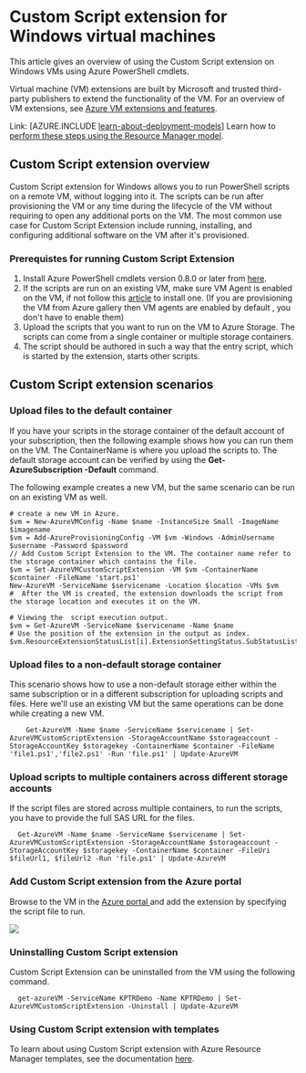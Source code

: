 <properties
   pageTitle="Custom Script extension on a Windows VM | Azure"
   description="Automate Azure VM configuration tasks by using the Custom Script extension to run PowerShell scripts on a remote Windows VM"
   services="virtual-machines-windows"
   documentationCenter=""
   authors="kundanap"
   manager="timlt"
   editor=""
   tags="azure-service-management"/>

<tags
	ms.service="virtual-machines-windows"
	ms.date="08/06/2015"
	wacn.date=""/>

# Custom Script extension for Windows virtual machines

This article gives an overview of using the Custom Script extension on Windows VMs using Azure PowerShell cmdlets.

Virtual machine (VM) extensions are built by Microsoft and trusted third-party publishers to extend the functionality of the VM. For an overview of VM extensions, see
[Azure VM extensions and features](/documentation/articles/virtual-machines-windows-extensions-features/).

Link:
[AZURE.INCLUDE [learn-about-deployment-models](../includes/learn-about-deployment-models-classic-include.md)] Learn how to [perform these steps using the Resource Manager model](/documentation/articles/virtual-machines-windows-classic-extensions-customscript/).


## Custom Script extension overview

Custom Script extension for Windows allows you to run PowerShell scripts on a remote VM, without logging into it. The scripts can be run after provisioning the VM or any time during the lifecycle of the VM without requiring to open any additional ports on the VM. The most common use case for Custom Script Extension include running, installing, and configuring additional software on the VM after it's provisioned.

### Prerequistes for running Custom Script Extension

1. Install Azure PowerShell cmdlets version 0.8.0 or later from <a href="http://azure.microsoft.com/downloads" target="_blank">here</a>.
2. If the scripts are run on an existing VM, make sure VM Agent is enabled on the VM, if not follow this <a href="https://msdn.microsoft.com/zh-cn/library/azure/dn832621.aspx" target="_blank">article</a> to install one. (If you are provisioning the VM from Azure gallery then VM agents are enabled by default , you don't have to enable them)
3. Upload the scripts that you want to run on the VM to Azure Storage. The scripts can come from a single container or multiple storage containers.
4. The script should be authored in such a way that the entry script, which is started by the extension, starts other scripts.

## Custom Script extension scenarios

### Upload files to the default container

If you have your scripts in the storage container of the default account of your subscription, then the following example shows how you can run them on the VM. The ContainerName is where you upload the scripts to. The default storage account can be verified by using the **Get-AzureSubscription -Default** command.

The following example creates a new VM, but the same scenario can be run on an existing VM as well.

    # create a new VM in Azure.
    $vm = New-AzureVMConfig -Name $name -InstanceSize Small -ImageName $imagename
    $vm = Add-AzureProvisioningConfig -VM $vm -Windows -AdminUsername $username -Password $password
    // Add Custom Script Extension to the VM. The container name refer to the storage container which contains the file.
    $vm = Set-AzureVMCustomScriptExtension -VM $vm -ContainerName $container -FileName 'start.ps1'
    New-AzureVM -ServiceName $servicename -Location $location -VMs $vm
    #  After the VM is created, the extension downloads the script from the storage location and executes it on the VM.

    # Viewing the  script execution output.
    $vm = Get-AzureVM -ServiceName $servicename -Name $name
    # Use the position of the extension in the output as index.
    $vm.ResourceExtensionStatusList[i].ExtensionSettingStatus.SubStatusList

### Upload files to a non-default storage container

This scenario shows how to use a non-default storage either within the same subscription or in a different subscription for uploading scripts and files. Here we'll use an existing VM but the same operations can be done while creating a new VM.

        Get-AzureVM -Name $name -ServiceName $servicename | Set-AzureVMCustomScriptExtension -StorageAccountName $storageaccount -StorageAccountKey $storagekey -ContainerName $container -FileName 'file1.ps1','file2.ps1' -Run 'file.ps1' | Update-AzureVM

### Upload scripts to multiple containers across different storage accounts

  If the script files are stored across multiple containers, to run the scripts, you have to provide the full SAS URL for the files.

      Get-AzureVM -Name $name -ServiceName $servicename | Set-AzureVMCustomScriptExtension -StorageAccountName $storageaccount -StorageAccountKey $storagekey -ContainerName $container -FileUri $fileUrl1, $fileUrl2 -Run 'file.ps1' | Update-AzureVM


### Add Custom Script extension from the Azure portal

Browse to the VM in the <a href="https://portal.azure.cn/ " target="_blank">Azure portal </a> and add the extension by specifying the script file to run.

  ![][5]


### Uninstalling Custom Script extension

Custom Script Extension can be uninstalled from the VM using the following command.

      get-azureVM -ServiceName KPTRDemo -Name KPTRDemo | Set-AzureVMCustomScriptExtension -Uninstall | Update-AzureVM

### Using Custom Script extension with templates

To learn about using Custom Script extension with Azure Resource Manager templates, see the documentation [here](/documentation/articles/virtual-machines-windows-classic-extensions-customscript/).

<!--Image references-->
[5]: ./media/virtual-machines-windows-classic-extensions-customscript/addcse.png
